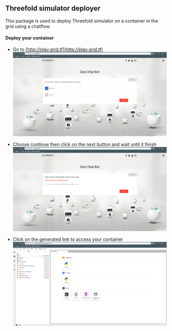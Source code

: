 ## Threefold simulator deployer

This package is used to deploy Threefold simulator on a container in the grid using a chatflow.

#### Deploy your container

- Go to [http://play.grid.tf](http://play.grid.tf)
![](image_1.png)

- Choose continue then click on the next button and wait until it finish
![](image_2.png)

- Click on the generated link to access your container
![](image_3.png)
